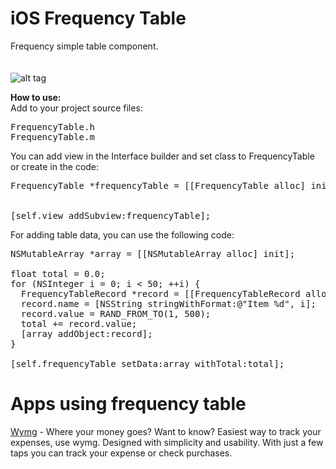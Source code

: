 iOS Frequency Table
===================

Frequency simple table component.<br><br><br>
![alt tag](https://raw.github.com/maximbilan/ios_frequency_table/master/img/img1.png)

<b>How to use:</b>
<br>
Add to your project source files: <br>
<pre>
FrequencyTable.h
FrequencyTable.m
</pre>
You can add view in the Interface builder and set class to FrequencyTable or create in the code: <br>
<pre>
FrequencyTable *frequencyTable = [[FrequencyTable alloc] initWithPositionWithX:0
                                                                         withY:0
                                                                  isWideScreen:YES];
[self.view addSubview:frequencyTable];
</pre>
For adding table data, you can use the following code: <br>
<pre>
NSMutableArray *array = [[NSMutableArray alloc] init];
  
float total = 0.0;
for (NSInteger i = 0; i &#60; 50; ++i) {
  FrequencyTableRecord *record = [[FrequencyTableRecord alloc] init];
  record.name = [NSString stringWithFormat:@"Item %d", i];
  record.value = RAND_FROM_TO(1, 500);
  total += record.value;
  [array addObject:record];
}
  
[self.frequencyTable setData:array withTotal:total];
</pre>

Apps using frequency table
============

<a href="https://itunes.apple.com/us/app/wymg/id769463031">Wymg</a> - Where your money goes? Want to know? Easiest way to track your expenses, use wymg. Designed with simplicity and usability. With just a few taps you can track your expense or check purchases.

